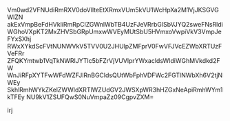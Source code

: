 Vm0wd2VFNUdiRmRXV0doVllteEtXRmxVUm5kVU1WcHpXa2M1VjJKSGVGWlZN
akExVmpBeFdHVkliRmRpClZGWnlWbTB4UzFJeVRrbGlSbVJYQ2sweFNsRldi
WGhoVXpKT2MxZHVSbGRpUmxwWVEyMUtSbU5HVmxoVwpiVkV3VmpJeFYxSXhj
RWxXYkdScFVtNUNWVkV5TVV0U2JHUlpZMFprV0FwVFJVcEZWbXRTUzFVeFRr
ZFQKYmtwb1VqTkNWRlJYTlc5bFZrVjVUVlprYWxacldsWldiWGhMVkdkd2FW
WnJiRFpXYTFwWFdWZFJlRnBGCldsQUtWbFphVDFWc2FGTlNWbXh6V2tjNWEy
SkhlRmhWYkZKelZWWldXRTlWZUdGV2JWSXpWR3hHZGxNeApiRmhWYm1kTFEy
NU9kV1ZSUFQwS0NuVmpaZz09CgpvZXM=

irj